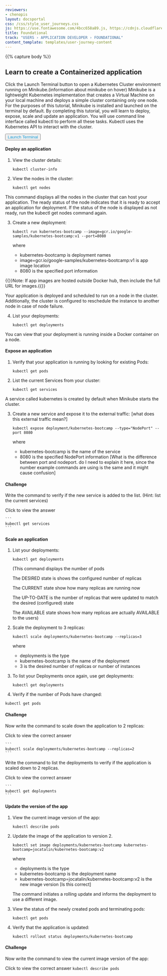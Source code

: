 ```yaml
---
reviewers:
- chenopis
layout: docsportal
css: /css/style_user_journeys.css
js: https://use.fontawesome.com/4bcc658a89.js, https://cdnjs.cloudflare.com/ajax/libs/prefixfree/1.0.7/prefixfree.min.js
title: Foundational
track: "USERS › APPLICATION DEVELOPER › FOUNDATIONAL"
content_template: templates/user-journey-content
---
```

{{% capture body %}}
## Learn to create a Containerized application

Click the Launch Terminal button to open a Kubernetes Cluster environment running on Minikube.(information about minikube on hover)
Minikube is a lightweight Kubernetes implementation that creates a Virtual Machine on your local machine and deploys a simple cluster containing only one node.  
For the purposes of this tutorial, Minikube is installed and launched on the terminal by default. By completing this tutorial, you will learn to deploy, expose, scale and update an application.
You will use command line interface called kubectl to perform all these tasks. Kubectl uses the Kubernetes API to interact with the cluster.

<div id="my-panel" data-katacoda-ondemand="true" data-katacoda-env="minikube" data-katacoda-command="minikube version; minikube start" data-katacoda-ui="panel"></div>
<script src="https://katacoda.com/embed.js"></script>
<button style="color:#169bd7; border:2px solid #169bd7 font color:#ffffff onclick="window.katacoda.init(); this.disabled=true;">Launch Terminal</button>


#### Deploy an application


1. View the cluster details:

    ```
    kubectl cluster-info
    ```

2. View the nodes in the cluster:

    ```
    kubectl get nodes
    ```

This command displays all the nodes in the cluster that can host your application. The ready status of the node indicates that it is ready to accept an application for deployment. If the status of the node is displayed as not ready, run the kubectl get nodes command again.


3. Create a new deployment:

    ```
    kubectl run kubernetes-bootcamp --image=gcr.io/google-samples/kubernetes-bootcamp:v1 --port=8080
    ```

    where
    * kubernetes-bootcamp is deployment names
    * image=gcr.io/google-samples/kubernetes-bootcamp:v1 is app image location
    * 8080 is the specified port information

{{<note>}}Note: If app images are hosted outside Docker hub, then include the full URL for images.{{</note>}}

Your application is deployed and scheduled to run on a node in the cluster. Additionally, the cluster is configured to reschedule the instance to another node in case of node failure.

4. List your deployments:

    ```
    kubectl get deployments
    ```

You can view that your deployment is running inside a Docker container on a node.


#### Expose an application


1. Verify that your application is running by looking for existing Pods:

    ```
    kubectl get pods
    ```

2. List the current Services from your cluster:

    ```
    kubectl get services
    ```

A service called kubernetes is created by default when Minikube starts the cluster.

3. Create a new service and expose it to the external traffic: [what does this external traffic mean?]

    ```
    kubectl expose deployment/kubernetes-bootcamp --type="NodePort" --port 8080
    ```
    where

    * kubernetes-bootcamp is the name of the service
    * 8080 is the specified NodePort information [What is the difference between port and nodeport. do I need to explain it here, since the number example commands are using is the same and it might cause confusion]


#### Challenge

Write the command to verify if the new service is added to the list. (Hint: list the current services)

Click to view the answer

    ```
    kubectl get services
    ```


#### Scale an application

1. List your deployments:

    ```
    kubectl get deployments
    ```

    (This command displays the number of pods

    The DESIRED state is shows the configured number of replicas

    The CURRENT state show how many replicas are running now

    The UP-TO-DATE is the number of replicas that were updated to match the desired (configured) state

    The AVAILABLE state shows how many replicas are actually AVAILABLE to the users)

2. Scale the deployment to 3 replicas:

    ```
    kubectl scale deployments/kubernetes-bootcamp --replicas=3
    ```

    where
    * deployments is the type
    * kubernetes-bootcamp is the name of the deployment
    * 3 is the desired number of replicas or number of instances



3. To list your Deployments once again, use get deployments:

    ```
    kubectl get deployments
    ```

4. Verify if the number of Pods have changed:

  ```
  kubectl get pods
  ```

#### Challenge

  Now write the command to scale down the application to 2 replicas:

  Click to view the correct answer

    ```
    kubectl scale deployments/kubernetes-bootcamp --replicas=2
    ```

  Write the command to list the deployments to verify if the application is scaled down to 2 replicas.

  Click to view the correct answer

    ```
    kubectl get deployments
    ```

#### Update the version of the app


  1. View the current image version of the app:

      ```
      kubectl describe pods
      ```

  2. Update the image of the application to version 2.
      ```
      kubectl set image deployments/kubernetes-bootcamp kubernetes-bootcamp=jocatalin/kubernetes-bootcamp:v2
      ```
      where
      * deployments is the type
      * kubernetes-bootcamp is the deployment name
      * kubernetes-bootcamp=jocatalin/kubernetes-bootcamp:v2 is the new image version [Is this correct]

      The command initiates a rolling update and informs the deployment to use a different image.

  3. View the status of the newly created pods and terminating pods:

      ```
      kubectl get pods
      ```

4. Verify that the application is updated:

      ```
      kubectl rollout status deployments/kubernetes-bootcamp
      ```

#### Challenge

Now write the command to view the current image version of the app:


Click to view the correct answer
    ```
    kubectl describe pods
    ```
